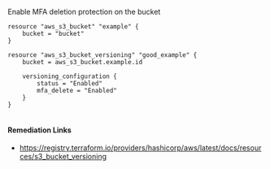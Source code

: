 
Enable MFA deletion protection on the bucket

```hcl
resource "aws_s3_bucket" "example" {
	bucket = "bucket"
}

resource "aws_s3_bucket_versioning" "good_example" {
 	bucket = aws_s3_bucket.example.id
   
	versioning_configuration {
		status = "Enabled"
		mfa_delete = "Enabled"
	}
}
 
```

#### Remediation Links
 - https://registry.terraform.io/providers/hashicorp/aws/latest/docs/resources/s3_bucket_versioning


